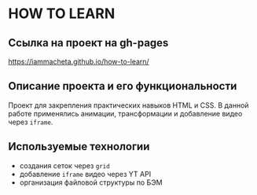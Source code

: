 # HOW TO LEARN
## Ссылка на проект на gh-pages
https://iammacheta.github.io/how-to-learn/

## Описание проекта и его функциональности
Проект для закрепления практических навыков HTML и CSS. В данной работе применялись анимации, трансформации и добавление видео через ```iframe```.

## Используемые технологии
* создания сеток через ```grid```
* добавление ```iframe``` видео через YT API
* организация файловой структуры по БЭМ
